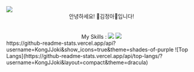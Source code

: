 <img src="https://capsule-render.vercel.app/api?type=waving&color=gradient&customColorList=14&height=200&section=header&text=KongJJoki🌟&fontSize=40&fontAlignY=30&fontAlign=80" />
<div align="center">안녕하세요! 🐹김정아🐹입니다!</div>
<br />
<br />
<div align="center">My Skills : <img src="https://img.shields.io/badge/-C%23-000000?logo=Csharp&style=flat"> <img src="https://img.shields.io/badge/C++-00599C?style=flat-square&logo=cplusplus&logoColor=white">
</div>
https://github-readme-stats.vercel.app/api?username=KongJJoki&show_icons=true&theme=shades-of-purple
![Top Langs](https://github-readme-stats.vercel.app/api/top-langs/?username=KongJJoki&layout=compact&theme=dracula)
